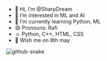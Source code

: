 - 👋 Hi, I’m @SharpDream
- 👀 I’m interested in ML and AI
- 🌱 I’m currently learning Python, ML
- 😄 Pronouns: Rafi
- ☺️ Python, C++, HTML, CSS
- 🎂 Wish me on 8th may



<picture>
  <source media="(prefers-color-scheme: dark)" srcset="https://raw.githubusercontent.com/maurodesouza/maurodesouza/output/snake.svg" />
  <source media="(prefers-color-scheme: light)" srcset="https://raw.githubusercontent.com/maurodesouza/maurodesouza/output/snake.svg" />
  <img alt="github-snake" src="https://raw.githubusercontent.com/maurodesouza/maurodesouza/output/snake.svg" />
</picture>





